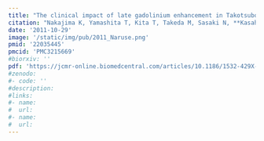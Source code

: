 ```yaml
---
title: "The clinical impact of late gadolinium enhancement in Takotsubo cardiomyopathy: serial analysis of cardiovascular magnetic resonance images"
citation: "Nakajima K, Yamashita T, Kita T, Takeda M, Sasaki N, **Kasahara K**, Shinohara M, Rikitake Y, Ishida T, Yokoyama M, Hirata K. *J Cardiovasc Magn Reson*. 2011 Oct 29;13(1):67. doi: 10.1186/1532-429X-13-67."
date: '2011-10-29'
image: '/static/img/pub/2011_Naruse.png'
pmid: '22035445'
pmcid: 'PMC3215669'
#biorxiv: ''
pdf: 'https://jcmr-online.biomedcentral.com/articles/10.1186/1532-429X-13-67'
#zenodo: 
#- code: ''
#description:
#links:
#- name: 
#  url: 
#- name:
#  url:
---
```


